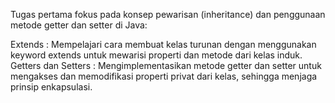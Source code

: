 Tugas pertama fokus pada konsep pewarisan (inheritance) dan penggunaan metode getter dan setter di Java:

Extends : Mempelajari cara membuat kelas turunan dengan menggunakan keyword extends untuk mewarisi properti dan metode dari kelas induk.
Getters dan Setters : Mengimplementasikan metode getter dan setter untuk mengakses dan memodifikasi properti privat dari kelas, sehingga menjaga prinsip enkapsulasi.
